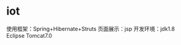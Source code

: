 iot
===

使用框架：Spring+Hibernate+Struts
页面展示：jsp
开发环境：jdk1.8   
          Eclipse
          Tomcat7.0
